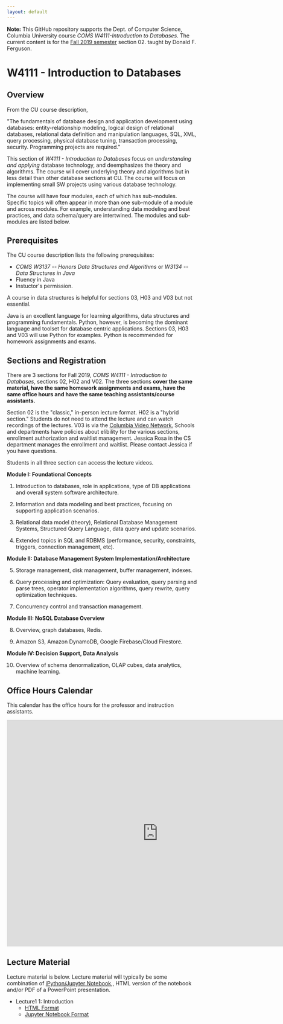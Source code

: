 ```yaml
---
layout: default
---
```


__Note:__ This GitHub repository supports the Dept. of Computer Science, Columbia University course
_COMS W4111-Introduction to Databases_. The current content is for
the [Fall 2019 semester](https://courseworks2.columbia.edu/courses/85777) section 02. 
taught by Donald F. Ferguson.

# W4111 - Introduction to Databases

## Overview

From the CU course description, 

"The fundamentals of database design and application development using databases: entity-relationship modeling, logical design of relational databases, relational data definition and manipulation
languages, SQL, XML, query processing, physical database tuning, transaction processing, security. Programming projects are required."

This section of  _W4111 - Introduction to Databases_ focus on _understanding and applying_ database technology, 
and deemphasizes the theory and algorithms. The course will cover underlying theory and algorithms
but in less detail than other database sections at CU. The course will focus on implementing small SW projects
using various database technology. 

The course will have four modules, each of which has
sub-modules. 
Specific topics will often appear in more than one sub-module of a module and across modules. 
For example, understanding data modeling and best practices, and data schema/query are intertwined. The modules
and sub-modules are listed below.

## Prerequisites

The CU course description lists the following prerequisites:
- _COMS W3137 -- Honors Data Structures and Algorithms_ or _W3134 -- Data Structures in Java_
- Fluency in Java
- Instuctor's permission.

A course in data structures is helpful for sections 03, H03 and V03 but not essential.

Java is an excellent language for learning algorithms, data structures and programming fundamentals. Python, however, is
becoming the dominant language and toolset for database centric applications. Sections 03,
H03 and V03 will use Python for examples. Python is recommended for homework assignments and exams.

## Sections and Registration

There are 3 sections for Fall 2019, _COMS W4111 - Introduction to Databases_,
sections 02, H02 and V02.
The three sections __cover the same material, have the same homework assignments and exams, 
have the same office hours and
have the same teaching assistants/course assistants.__ 

Section 02 is the "classic," in-person lecture format. H02 is a "hybrid section."
Students do not need to attend the lecture and can watch recordings of the lectures. 
V03 is via the [Columbia Video
Network.](https://cvn.columbia.edu/) Schools and departments have policies about elibility for the various sections,
enrollment authorization and waitlist management. Jessica Rosa in the CS department manages the enrollment and
waitlist. Please contact Jessica if you have questions. 

Students in all three section can access the lecture videos.


__Module I: Foundational Concepts__

1. Introduction to databases, role in applications, type of DB applications and overall system software architecture.

2. Information and data modeling and best practices, focusing on supporting application scenarios.

3. Relational data model (theory), Relational Database Management Systems, Structured Query Language, data query and update scenarios.

4. Extended topics in SQL and RDBMS (performance, security, constraints, triggers, connection management, etc).

__Module II: Database Management System Implementation/Architecture__

5. Storage management, disk management, buffer management, indexes.

6. Query processing and optimization:  Query evaluation, query parsing and parse trees, operator implementation algorithms, query rewrite, query optimization techniques.

7. Concurrency control and transaction management.

__Module III: NoSQL Database Overview__

8. Overview, graph databases, Redis.

9. Amazon S3, Amazon DynamoDB, Google Firebase/Cloud Firestore.

__Module IV: Decision Support, Data Analysis__

10. Overview of schema denormalization, OLAP cubes, data analytics, machine learning.





## Office Hours Calendar

This calendar has the office hours for the professor and instruction assistants.

<iframe src="https://calendar.google.com/calendar/embed?src=8a3li5aeqbu36m0q928rrog2f8%40group.calendar.google.com&ctz=America%2FNew_York" style="border: 0" width="800" height="600" frameborder="0" scrolling="no"></iframe>

## Lecture Material

Lecture material
is below. Lecture material will typically be some combination of
[iPython/Jupyter Notebook,](https://jupyter.org/), HTML version of the
notebook and/or PDF of a PowerPoint presentation.

- Lecture1 1: Introduction
    - [HTML Format](Lectures/Lecture_1/w4111-L1-f2019-Introduction.html)
    - [Jupyter Notebook Format](Lectures/Lecture_1/w4111-L1-f2019-Introduction.ipynb)
    
